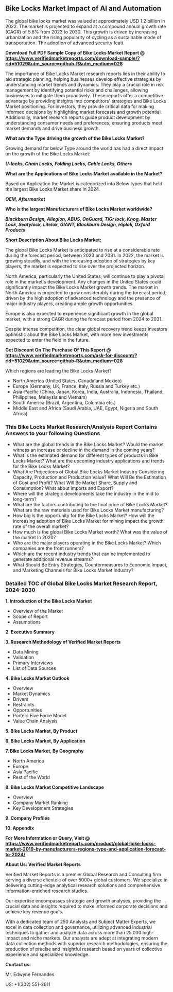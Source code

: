 <h2>Bike Locks Market Impact of AI and Automation</h2><p>The global bike locks market was valued at approximately USD 1.2 billion in 2022. The market is projected to expand at a compound annual growth rate (CAGR) of 5.6% from 2023 to 2030. This growth is driven by increasing urbanization and the rising popularity of cycling as a sustainable mode of transportation. The adoption of advanced security featt</p><p id="" class=""><strong>Download Full PDF Sample Copy of Bike Locks Market Report @ <a href="https://www.verifiedmarketreports.com/download-sample/?rid=51029&utm_source=github-R&utm_medium=028" target="_blank">https://www.verifiedmarketreports.com/download-sample/?rid=51029&utm_source=github-R&utm_medium=028</a></strong></p><p>The importance of&nbsp;Bike Locks Market research reports lies in their ability to aid strategic planning, helping businesses develop effective strategies by understanding market trends and dynamics. They play a crucial role in risk management by identifying potential risks and challenges, allowing businesses to mitigate them proactively. These reports offer a competitive advantage by providing insights into competitors' strategies and Bike Locks Market positioning. For investors, they provide critical data for making informed decisions by highlighting market forecasts and growth potential. Additionally, market research reports guide product development by understanding consumer needs and preferences, ensuring products meet market demands and drive business growth.</p><p><strong>What are the&nbsp;Type driving the growth of the Bike Locks Market?</strong></p><p id="" class="">Growing demand for below Type around the world has had a direct impact on the growth of the Bike Locks Market:</p><em><strong>U-locks, Chain Locks, Folding Locks, Cable Locks, Others</strong></em></p><strong>What are the&nbsp;Applications&nbsp;of Bike Locks Market available in the Market?</strong></p><p id="" class="">Based on Application the Market is categorized into Below types that held the largest Bike Locks Market share In 2024.</p><em><strong>OEM, Aftermarket</strong></em></p><strong>Who is the largest Manufacturers of Bike Locks Market worldwide?</strong></p><p><em><strong>Blackburn Design, Allegion, ABUS, OnGuard, TiGr lock, Knog, Master Lock, Seatylock, Litelok, GIANT, Blackburn Design, Hiplok, Oxford Products</strong></em></p><p id="" class=""><strong>Short Description About Bike Locks Market:</strong></p><p>The global Bike Locks Market is anticipated to rise at a considerable rate during the forecast period, between 2023 and 2031. In 2022, the market is growing steadily, and with the increasing adoption of strategies by key players, the market is expected to rise over the projected horizon.</p><p>North America, particularly the United States, will continue to play a pivotal role in the market's development. Any changes in the United States could significantly impact the Bike Locks Market growth trends. The market in North America is projected to grow considerably during the forecast period, driven by the high adoption of advanced technology and the presence of major industry players, creating ample growth opportunities.</p><p>Europe is also expected to experience significant growth in the global market, with a strong CAGR during the forecast period from 2024 to 2031.</p><p>Despite intense competition, the clear global recovery trend keeps investors optimistic about the Bike Locks Market, with more new investments expected to enter the field in the future.</p><p id="" class=""><strong>Get Discount On The Purchase Of This Report @ <a href="https://www.verifiedmarketreports.com/ask-for-discount/?rid=51029&utm_source=github-R&utm_medium=028" target="_blank">https://www.verifiedmarketreports.com/ask-for-discount/?rid=51029&utm_source=github-R&utm_medium=028</a></strong></p>Which regions are leading the Bike Locks Market?</p><ul><li>North America (United States, Canada and Mexico)</li><li>Europe (Germany, UK, France, Italy, Russia and Turkey etc.)</li><li>Asia-Pacific (China, Japan, Korea, India, Australia, Indonesia, Thailand, Philippines, Malaysia and Vietnam)</li><li>South America (Brazil, Argentina, Columbia etc.)</li><li>Middle East and Africa (Saudi Arabia, UAE, Egypt, Nigeria and South Africa)</li></ul><h3 id="" class="">This Bike Locks Market Research/Analysis Report Contains Answers to your following Questions</h3><ul><li>What are the global trends in the Bike Locks Market? Would the market witness an increase or decline in the demand in the coming years?</li><li>What is the estimated demand for different types of products in Bike Locks Market? What are the upcoming industry applications and trends for the Bike Locks Market?</li><li>What Are Projections of Global Bike Locks Market Industry Considering Capacity, Production and Production Value? What Will Be the Estimation of Cost and Profit? What Will Be Market Share, Supply and Consumption? What about imports and Export?</li><li>Where will the strategic developments take the industry in the mid to long-term?</li><li>What are the factors contributing to the final price of Bike Locks Market? What are the raw materials used for Bike Locks Market manufacturing?</li><li>How big is the opportunity for the Bike Locks Market? How will the increasing adoption of Bike Locks Market for mining impact the growth rate of the overall market?</li><li>How much is the global Bike Locks Market worth? What was the value of the market In 2020?</li><li>Who are the major players operating in the Bike Locks Market? Which companies are the front runners?</li><li>Which are the recent industry trends that can be implemented to generate additional revenue streams?</li><li>What Should Be Entry Strategies, Countermeasures to Economic Impact, and Marketing Channels for Bike Locks Market Industry?</li></ul><h3 id="" class="">Detailed TOC of Global Bike Locks Market Research Report, 2024-2030</h3><p id="" class=""><strong>1. Introduction of the Bike Locks Market</strong></p><ul><li>Overview of the Market</li><li>Scope of Report</li><li>Assumptions</li></ul><p id="" class=""><strong>2. Executive Summary</strong></p><p id="" class=""><strong>3. Research Methodology of Verified Market Reports</strong></p><ul><li>Data Mining</li><li>Validation</li><li>Primary Interviews</li><li>List of Data Sources</li></ul><p id="" class=""><strong>4. Bike Locks Market Outlook</strong></p><ul><li>Overview</li><li>Market Dynamics</li><li>Drivers</li><li>Restraints</li><li>Opportunities</li><li>Porters Five Force Model</li><li>Value Chain Analysis</li></ul><p id="" class=""><strong>5. Bike Locks Market, By Product</strong></p><p id="" class=""><strong>6. Bike Locks Market, By Application</strong></p><p id="" class=""><strong>7. Bike Locks Market, By Geography</strong></p><ul><li>North America</li><li>Europe</li><li>Asia Pacific</li><li>Rest of the World</li></ul><p id="" class=""><strong>8. Bike Locks Market Competitive Landscape</strong></p><ul><li>Overview</li><li>Company Market Ranking</li><li>Key Development Strategies</li></ul><p id="" class=""><strong>9. Company Profiles</strong></p><p id="" class=""><strong>10. Appendix</strong></p><p id="" class=""><strong>For More Information or Query, Visit @ <a href="https://www.verifiedmarketreports.com/product/global-bike-locks-market-2019-by-manufacturers-regions-type-and-application-forecast-to-2024/" target="_blank">https://www.verifiedmarketreports.com/product/global-bike-locks-market-2019-by-manufacturers-regions-type-and-application-forecast-to-2024/</a></strong></p><p id="" class=""><strong>About Us: Verified Market Reports</strong></p><p id="" class="">Verified Market Reports is a premier Global Research and Consulting firm serving a diverse clientele of over 5000+ global customers. We specialize in delivering cutting-edge analytical research solutions and comprehensive information-enriched research studies.</p><p id="" class="">Our expertise encompasses strategic and growth analyses, providing the crucial data and insights required to make informed corporate decisions and achieve key revenue goals.</p><p id="" class="">With a dedicated team of 250 Analysts and Subject Matter Experts, we excel in data collection and governance, utilizing advanced industrial techniques to gather and analyze data across more than 25,000 high-impact and niche markets. Our analysts are adept at integrating modern data collection methods with superior research methodologies, ensuring the production of precise and insightful research based on years of collective experience and specialized knowledge.</p><p id="" class=""><strong>Contact us:</strong></p><p id="" class="">Mr. Edwyne Fernandes</p><p id="" class="">US: +1(302) 551-2611</p>